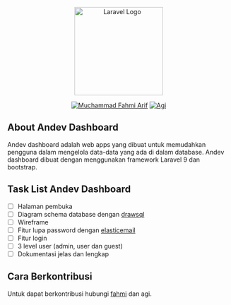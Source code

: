 <p align="center"><a href="https://laravel.com" target="_blank"><img src="https://i.ibb.co/2qKD585/andev-dashboard.png" width="200" alt="Laravel Logo"></a></p>

<p align="center">
<a href="https://github.com/muchfahmiarif"><img src="https://img.shields.io/badge/Contribute-Fahmi-blue" alt="Muchammad Fahmi Arif"></a>
<a href="https://github.com/Pucuks"><img src="https://img.shields.io/badge/Contribute-Agi-green" alt="Agi"></a>

</p>

## About Andev Dashboard

Andev dashboard adalah web apps yang dibuat untuk memudahkan pengguna dalam mengelola data-data yang ada di dalam database. Andev dashboard dibuat dengan menggunakan framework Laravel 9 dan bootstrap.

## Task List Andev Dashboard

- [ ] Halaman pembuka
- [ ] Diagram schema database dengan [drawsql](https://drawsql.app/)
- [ ] Wireframe
- [ ] Fitur lupa password dengan [elasticemail](https://elasticemail.com/)
- [ ] Fitur login
- [ ] 3 level user (admin, user dan guest)
- [ ] Dokumentasi jelas dan lengkap

## Cara Berkontribusi

Untuk dapat berkontribusi hubungi [fahmi](mailto:fahmiarif96@gmail.com) dan agi.
